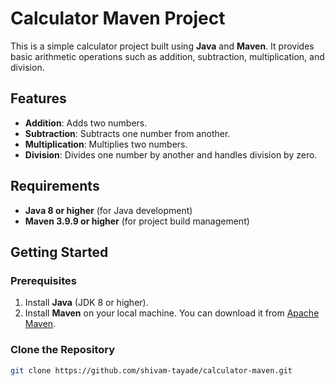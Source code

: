 # Calculator Maven Project

This is a simple calculator project built using **Java** and **Maven**. It provides basic arithmetic operations such as addition, subtraction, multiplication, and division.

## Features

- **Addition**: Adds two numbers.
- **Subtraction**: Subtracts one number from another.
- **Multiplication**: Multiplies two numbers.
- **Division**: Divides one number by another and handles division by zero.

## Requirements

- **Java 8 or higher** (for Java development)
- **Maven 3.9.9 or higher** (for project build management)

## Getting Started

### Prerequisites

1. Install **Java** (JDK 8 or higher).
2. Install **Maven** on your local machine. You can download it from [Apache Maven](https://maven.apache.org/).

### Clone the Repository

```bash
git clone https://github.com/shivam-tayade/calculator-maven.git
